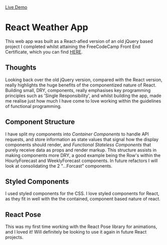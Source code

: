 [Live Demo](https://nifty-hoover-abb974.netlify.com/)

# React Weather App
This web app was built as a React-afied version of an old jQuery based project I completed whilst attaining the FreeCodeCamp Front End Certificate, which you can find [HERE](https://github.com/nicholasnbg/weather-app).

## Thoughts
Looking back over the old jQuery version, compared with the React version, really highlights the huge benefits of the componentized nature of React. Building small, DRY, components, really emphasises key programming principles such as 'Single Responsibility', and whilst building the app, made me realise just how much I have come to love  working within the guidelines of functional programming.

## Component Structure
I have split my components into *Container Components* to handle API requests, and store information as state values that signal how the display components should render, and *Functional Stateless Components* that purely receive data as props and render markup. This structure assists in making components more DRY, a good example being the Row's within the HourlyForecast and WeeklyForecast components. In future refactors I will look at consolidating the 2 "...Forcast" components.

## Styled Components
I used styled components for the CSS. I love styled components for React, as they fit in well with the the contained, component based nature of react.

## React Pose
This was my first time working with the React Pose library for animations, and I loved it! Will definitely be looking to use it again in future React projects.